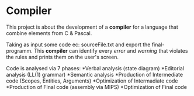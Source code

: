 # Compiler

This project is about the development of a **compiler** for a language that combine elements from C & Pascal.

Taking as input some code ec: sourceFile.txt and export the final-programm. This **compiler** can identify every *error* and *warning* that violates the rules and prints them on the user's screen.

Code is analysed via 7 phases:
 *Verbal analysis (state diagram)
 *Editorial analysis (LL(1) grammar)
 *Semantic analysis
 *Production of Intermediate code (Scopes, Entities, Arguments)
 *Optimization of Intermadiate code
 *Production of Final code (assembly via MIPS)
 *Optimization of Final code
 
 
